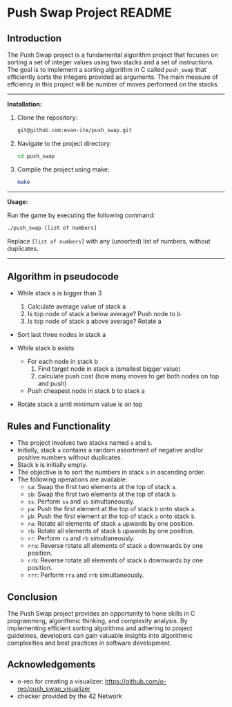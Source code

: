 # Push Swap Project README

## Introduction
The Push Swap project is a fundamental algorithm project that focuses on sorting a set of integer values using two stacks and a set of instructions. The goal is to implement a sorting algorithm in C called `push_swap` that efficiently sorts the integers provided as arguments. The main measure of effciency in this project will be number of moves performed on the stacks.

---

**Installation:**

1. Clone the repository:
   ```bash
   git@github.com:evan-ite/push_swap.git
   ```

2. Navigate to the project directory:
   ```bash
   cd push_swap
   ```

3. Compile the project using make:
   ```bash
   make
   ```

---

**Usage:**

Run the game by executing the following command:
```bash
./push_swap [list of numbers]
```
Replace `[list of numbers]` with any (unsorted) list of numbers, without duplicates.

---

## Algorithm in pseudocode
- While stack a is bigger than 3
    1. Calculate average value of stack a
    2. Is top node of stack a below average? Push node to b
    3. Is top node of stack a above average? Rotate a
- Sort last three nodes in stack a

- While stack b exists
    - For each node in stack b
        1. Find target node in stack a (smallest bigger value)
        2. calculate push cost (how many moves to get both nodes on top and push)
    - Push cheapest node in stack b to stack a

- Rotate stack a until minimum value is on top

## Rules and Functionality
- The project involves two stacks named `a` and `b`.
- Initially, stack `a` contains a random assortment of negative and/or positive numbers without duplicates.
- Stack `b` is initially empty.
- The objective is to sort the numbers in stack `a` in ascending order.
- The following operations are available:
  - `sa`: Swap the first two elements at the top of stack `a`.
  - `sb`: Swap the first two elements at the top of stack `b`.
  - `ss`: Perform `sa` and `sb` simultaneously.
  - `pa`: Push the first element at the top of stack `b` onto stack `a`.
  - `pb`: Push the first element at the top of stack `a` onto stack `b`.
  - `ra`: Rotate all elements of stack `a` upwards by one position.
  - `rb`: Rotate all elements of stack `b` upwards by one position.
  - `rr`: Perform `ra` and `rb` simultaneously.
  - `rra`: Reverse rotate all elements of stack `a` downwards by one position.
  - `rrb`: Reverse rotate all elements of stack `b` downwards by one position.
  - `rrr`: Perform `rra` and `rrb` simultaneously.

## Conclusion
The Push Swap project provides an opportunity to hone skills in C programming, algorithmic thinking, and complexity analysis. By implementing efficient sorting algorithms and adhering to project guidelines, developers can gain valuable insights into algorithmic complexities and best practices in software development.

## Acknowledgements
- o-reo for creating a visualizer: https://github.com/o-reo/push_swap_visualizer
- checker provided by the 42 Network
